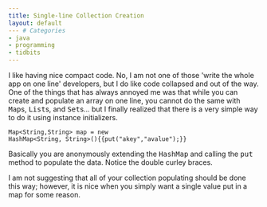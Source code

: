 ```yaml
---
title: Single-line Collection Creation
layout: default
--- # Categories
- java
- programming
- tidbits
---
```


I like having nice compact code. No, I am not one of those 'write the whole app on one line' developers, but I do like code collapsed and out of the way. One of the things that has always annoyed me was that while you can create and populate an array on one line, you cannot do the same with <tt>Map</tt>s, <tt>List</tt>s, and <tt>Set</tt>s... but I finally realized that there is a very simple way to do it using instance initializers.

<code lang="java">Map<String,String> map = new HashMap<String, String>(){{put("akey","avalue");}}</code>

Basically you are anonymously extending the <tt>HashMap</tt> and calling the <tt>put</tt> method to populate the data. Notice the double curley braces.

I am not suggesting that all of your collection populating should be done this way; however, it is nice when you simply want a single value put in a map for some reason.
